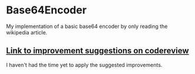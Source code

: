 # Base64Encoder
My implementation of a basic base64 encoder by only reading the wikipedia article.

##  [Link to improvement suggestions on codereview](https://codereview.stackexchange.com/questions/213272/c-ascii-to-base64-string-encoding?noredirect=1#comment412647_213272)
I haven't had the time yet to apply the suggested improvements.
